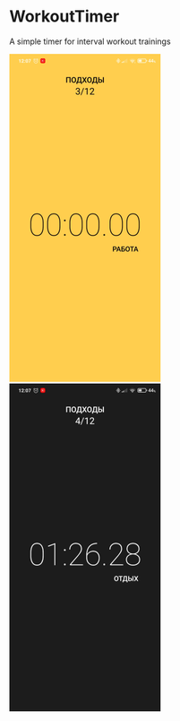 # WorkoutTimer
A simple timer for interval workout trainings

![](Readme/timer_work.png)
![](Readme/timer_rest.png)
